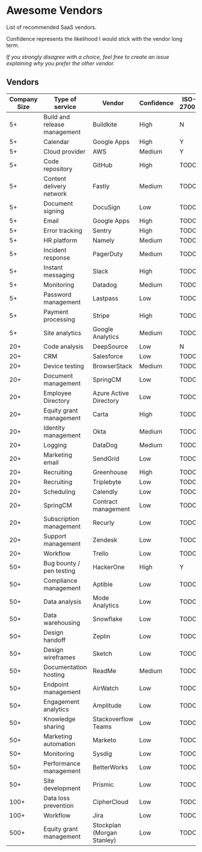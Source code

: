# Awesome Vendors

List of recommended SaaS vendors.

Confidence represents the likelihood I would stick with the vendor long term.

_If you strongly disagree with a choice, feel free to create an issue explaining why you prefer the other vendor._

## Vendors

| Company Size | Type of service                | Vendor                     | Confidence | ISO-27001 | List price   |
|--------------|--------------------------------|----------------------------|------------|-----------|--------------|
| 5+           | Build and release management   | Buildkite                  | High       | N         | TODO         |
| 5+           | Calendar                       | Google Apps                | High       | Y         | TODO         |
| 5+           | Cloud provider                 | AWS                        | Medium     | Y         | TODO         |
| 5+           | Code repository                | GitHub                     | High       | TODO      | TODO         |
| 5+           | Content delivery network       | Fastly                     | Medium     | TODO      | TODO         |
| 5+           | Document signing               | DocuSign                   | Low        | TODO      | TODO         |
| 5+           | Email                          | Google Apps                | High       | TODO      | TODO         |
| 5+           | Error tracking                 | Sentry                     | High       | TODO      | TODO         |
| 5+           | HR platform                    | Namely                     | Medium     | TODO      | TODO         |
| 5+           | Incident response              | PagerDuty                  | Medium     | TODO      | TODO         |
| 5+           | Instant messaging              | Slack                      | High       | TODO      | TODO         |
| 5+           | Monitoring                     | Datadog                    | Medium     | TODO      | TODO         |
| 5+           | Password management            | Lastpass                   | Low        | TODO      | TODO         |
| 5+           | Payment processing             | Stripe                     | High       | TODO      | TODO         |
| 5+           | Site analytics                 | Google Analytics           | Medium     | TODO      | TODO         |
| 20+          | Code analysis                  | DeepSource                 | Low        | N         | TODO         |
| 20+          | CRM                            | Salesforce                 | Low        | TODO      | TODO         |
| 20+          | Device testing                 | BrowserStack               | Medium     | TODO      | TODO         |
| 20+          | Document management            | SpringCM                   | Low        | TODO      | TODO         |
| 20+          | Employee Directory             | Azure Active Directory     | Low        | TODO      | TODO         |
| 20+          | Equity grant management        | Carta                      | High       | TODO      | TODO         |
| 20+          | Identity management            | Okta                       | Medium     | TODO      | TODO         |
| 20+          | Logging                        | DataDog                    | Medium     | TODO      | TODO         |
| 20+          | Marketing email                | SendGrid                   | Low        | TODO      | TODO         |
| 20+          | Recruiting                     | Greenhouse                 | High       | TODO      | TODO         |
| 20+          | Recruiting                     | Triplebyte                 | Low        | TODO      | TODO         |
| 20+          | Scheduling                     | Calendly                   | Low        | TODO      | TODO         |
| 20+          | SpringCM                       | Contract management        | Low        | TODO      | TODO         |
| 20+          | Subscription management        | Recurly                    | Low        | TODO      | TODO         |
| 20+          | Support management             | Zendesk                    | Low        | TODO      | TODO         |
| 20+          | Workflow                       | Trello                     | Low        | TODO      | TODO         |
| 50+          | Bug bounty / pen testing       | HackerOne                  | High       | Y         | TODO         |
| 50+          | Compliance management          | Aptible                    | Low        | TODO      | TODO         |
| 50+          | Data analysis                  | Mode Analytics             | Low        | TODO      | TODO         |
| 50+          | Data warehousing               | Snowflake                  | Low        | TODO      | TODO         |
| 50+          | Design handoff                 | Zeplin                     | Low        | TODO      | TODO         |
| 50+          | Design wireframes              | Sketch                     | Low        | TODO      | TODO         |
| 50+          | Documentation hosting          | ReadMe                     | Medium     | TODO      | TODO         |
| 50+          | Endpoint management            | AirWatch                   | Low        | TODO      | TODO         |
| 50+          | Engagement analytics           | Amplitude                  | Low        | TODO      | TODO         |
| 50+          | Knowledge sharing              | Stackoverflow Teams        | Low        | TODO      | TODO         |
| 50+          | Marketing automation           | Marketo                    | Low        | TODO      | TODO         |
| 50+          | Monitoring                     | Sysdig                     | Low        | TODO      | TODO         |
| 50+          | Performance management         | BetterWorks                | Low        | TODO      | TODO         |
| 50+          | Site development               | Prismic                    | Low        | TODO      | TODO         |
| 100+         | Data loss prevention           | CipherCloud                | Low        | TODO      | TODO         |
| 100+         | Workflow                       | Jira                       | Low        | TODO      | TODO         |
| 500+         | Equity grant management        | Stockplan (Morgan Stanley) | Low        | TODO      | TODO         |

